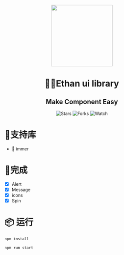 <p align="center">
    <img width="200" src="https://i2.tiimg.com/726475/3d389de27aefae72.png">
</p>

<h1 align="center">🎨🎨Ethan ui library</h1>

<div align="center">

<h2>Make Component Easy</h2>

![Stars](https://img.shields.io/github/stars/chenmingzhen/ethan-ui-library.svg?style=social)
![Forks](https://img.shields.io/github/forks/chenmingzhen/ethan-ui-library.svg?style=social)
![Watch](https://img.shields.io/github/watchers/chenmingzhen/ethan-ui-library.svg?style=social)

</div>


# 🚀支持库

- 🍇 immer 

# 🎉完成

- [x] Alert
- [x] Message
- [x] icons
- [x] Spin

# 📦 运行

```bash
npm install
```

```bash
npm run start
```

